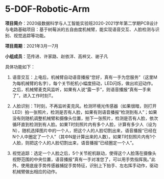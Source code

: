 # 5-DOF-Robotic-Arm

**项目简介**：2020级数据科学与人工智能实验班2020-2021学年第二学期PCB设计与电路基础项目：基于树莓派的五自由度机械臂，能实现语音交互、人脸检测与识别、视觉追踪等功能。

**项目周期**：2021年3月—7月

**小组成员**：范传进、许家路、赵依洋、高梓又、谢子凡

具体功能如下：

1. 语音交互：上电后，机械臂自动语音播报“您好，真有一手为您服务”（这里M为每机械臂的名字），每个关节舵机小幅度扭动，LED闪烁，做出欢迎动作。之后，机械臂麦克风监听，如果有人说“露一手”，则语音播报“真有一手来了”，进入工作时刻T。

2. 人脸识别：T时刻，不再监听麦克风。检测环境光传感器（如果很暗，则打开LED）拍一张照片，检测是否有人脸，如果有则语音播报“检测到有人”；如果没有则随机调整机械臂和摄像头位置，拍下一张照片，检测是否有人脸，依次循环直到检测到有人脸。如果T时刻照片内有多个人脸，计算有多少人（设为N），随机选择图片中的一个人，把这个人的人脸切割出来，语音播报“已经在N个人中圈定了一个人”（其中N是计算出来的人数）。如果T时刻照片内有1个人脸，则把这个人的人脸切割出来，语音播报“已经圈定一个人”。

3. 视觉追踪：选定一个人脸之后，5个关节舵机联动，使得这个人脸落在摄像头视野范围的中央位置，语音播报“真有一手对准您了，可以用手势指挥我。”此外，使用底座手势传感器捕捉手势特征，识别上下抬手、左右挥手动作，驱动机械臂做出相应的动作。
